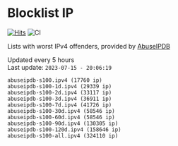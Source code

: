 # Blocklist IP

[![Hits](https://hits.seeyoufarm.com/api/count/incr/badge.svg?url=https%3A%2F%2Fgithub.com%2Fborestad%2Fblocklist-ip%2F&count_bg=%2379C83D&title_bg=%23555555&icon=&icon_color=%23E7E7E7&title=hits&edge_flat=false)](https://hits.seeyoufarm.com)  ![CI](https://img.shields.io/github/workflow/status/borestad/blocklist-ip/CI?style=flat-square)

Lists with worst IPv4 offenders, provided by [AbuseIPDB](https://www.abuseipdb.com/)

<!-- FOOTER-PLACEHOLDER -->
Updated every 5 hours<br>
Last update: `2023-07-15 - 20:06:19`
```
abuseipdb-s100.ipv4 (17760 ip)
abuseipdb-s100-1d.ipv4 (29339 ip)
abuseipdb-s100-2d.ipv4 (33117 ip)
abuseipdb-s100-3d.ipv4 (36911 ip)
abuseipdb-s100-7d.ipv4 (41726 ip)
abuseipdb-s100-30d.ipv4 (58546 ip)
abuseipdb-s100-60d.ipv4 (58546 ip)
abuseipdb-s100-90d.ipv4 (130305 ip)
abuseipdb-s100-120d.ipv4 (158646 ip)
abuseipdb-s100-all.ipv4 (324110 ip)
```

